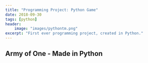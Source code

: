 ```yaml
---
title: "Programming Project: Python Game"
date: 2018-09-30
tags: [python]
header:
    image: "images/pythontm.png"
excerpt: "First ever programming project, created in Python."
---
```


## Army of One - Made in Python